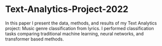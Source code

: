 # Text-Analytics-Project-2022

In this paper I present the data, methods, and results of my Text Analytics project:
Music genre classification from lyrics. I performed classification tasks comparing traditional machine learning, 
neural networks, and transformer based methods.
